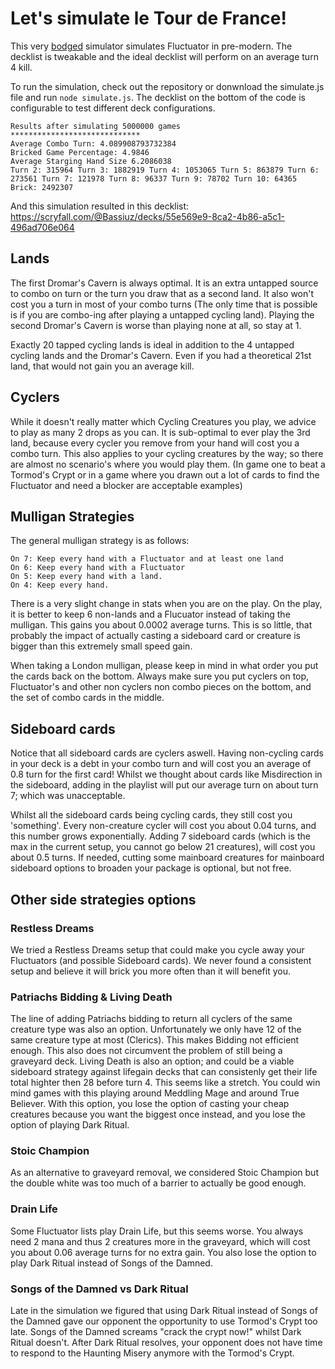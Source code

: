 # Let's simulate le Tour de France! 

This very [bodged](https://www.youtube.com/watch?v=lIFE7h3m40U) simulator simulates Fluctuator in pre-modern. The decklist is tweakable and the ideal decklist will perform on an average turn 4 kill.

To run the simulation, check out the repository or donwnload the simulate.js file and run `node simulate.js`. The decklist on the bottom of the code is configurable to test different deck configurations.

```
Results after simulating 5000000 games
*****************************
Average Combo Turn: 4.089908793732384
Bricked Game Percentage: 4.9846
Average Starging Hand Size 6.2086038
Turn 2: 315964 Turn 3: 1882919 Turn 4: 1053065 Turn 5: 863879 Turn 6: 273561 Turn 7: 121978 Turn 8: 96337 Turn 9: 78702 Turn 10: 64365 Brick: 2492307
```

And this simulation resulted in this decklist:
https://scryfall.com/@Bassiuz/decks/55e569e9-8ca2-4b86-a5c1-496ad706e064

## Lands
The first Dromar's Cavern is always optimal. It is an extra untapped source to combo on turn or the turn you draw that as a second land. It also won't cost you a turn in most of your combo turns (The only time that is possible is if you are combo-ing after playing a untapped cycling land).
Playing the second Dromar's Cavern is worse than playing none at all, so stay at 1.

Exactly 20 tapped cycling lands is ideal in addition to the 4 untapped cycling lands and the Dromar's Cavern. Even if you had a theoretical 21st land, that would not gain you an average kill.

## Cyclers
While it doesn't really matter which Cycling Creatures you play, we advice to play as many 2 drops as you can. It is sub-optimal to ever play the 3rd land, because every cycler you remove from your hand will cost you a combo turn.
This also applies to your cycling creatures by the way; so there are almost no scenario's where you would play them. (In game one to beat a Tormod's Crypt or in a game where you drawn out a lot of cards to find the Fluctuator and need a blocker are acceptable examples)

## Mulligan Strategies

The general mulligan strategy is as follows:

```
On 7: Keep every hand with a Fluctuator and at least one land
On 6: Keep every hand with a Fluctuator
On 5: Keep every hand with a land.
On 4: Keep every hand.
```

There is a very slight change in stats when you are on the play. On the play, it is better to keep 6 non-lands and a Flucuator instead of taking the mulligan. This gains you about 0.0002 average turns. This is so little, that probably the impact of actually casting a sideboard card or creature is bigger than this extremely small speed gain.

When taking a London mulligan, please keep in mind in what order you put the cards back on the bottom. Always make sure you put cyclers on top, Fluctuator's and other non cyclers non combo pieces on the bottom, and the set of combo cards in the middle. 
## Sideboard cards
Notice that all sideboard cards are cyclers aswell. Having non-cycling cards in your deck is a debt in your combo turn and will cost you an average of 0.8 turn for the first card!
Whilst we thought about cards like Misdirection in the sideboard, adding in the playlist will put our average turn on about turn 7; which was unacceptable.

Whilst all the sideboard cards being cycling cards, they still cost you 'something'. Every non-creature cycler will cost you about 0.04 turns, and this number grows exponentially. Adding 7 sideboard cards (which is the max in the current setup, you cannot go below 21 creatures), will cost you about 0.5 turns.
If needed, cutting some mainboard creatures for mainboard sideboard options to broaden your package is optional, but not free.

## Other side strategies options
### Restless Dreams
We tried a Restless Dreams setup that could make you cycle away your Fluctuators (and possible Sideboard cards). We never found a consistent setup and believe it will brick you more often than it will benefit you.
### Patriachs Bidding & Living Death
The line of adding Patriachs bidding to return all cyclers of the same creature type was also an option. Unfortunately we only have 12 of the same creature type at most (Clerics). This makes Bidding not efficient enough. This also does not circumvent the problem of still being a graveyard deck.
Living Death is also an option; and could be a viable sideboard strategy against lifegain decks that can consistenly get their life total highter then 28 before turn 4. This seems like a stretch. You could win mind games with this playing around Meddling Mage and around True Believer. With this option, you lose the option of casting your cheap creatures because you want the biggest once instead, and you lose the option of playing Dark Ritual.
### Stoic Champion
As an alternative to graveyard removal, we considered Stoic Champion but the double white was too much of a barrier to actually be good enough.
### Drain Life
Some Fluctuator lists play Drain Life, but this seems worse. You always need 2 mana and thus 2 creatures more in the graveyard, which will cost you about 0.06 average turns for no extra gain. You also lose the option to play Dark Ritual instead of Songs of the Damned.
### Songs of the Damned vs Dark Ritual
Late in the simulation we figured that using Dark Ritual instead of Songs of the Damned gave our opponent the opportunity to use Tormod's Crypt too late. Songs of the Damned screams "crack the crypt now!" whilst Dark Ritual doesn't. After Dark Ritual resolves, your opponent does not have time to respond to the Haunting Misery anymore with the Tormod's Crypt.